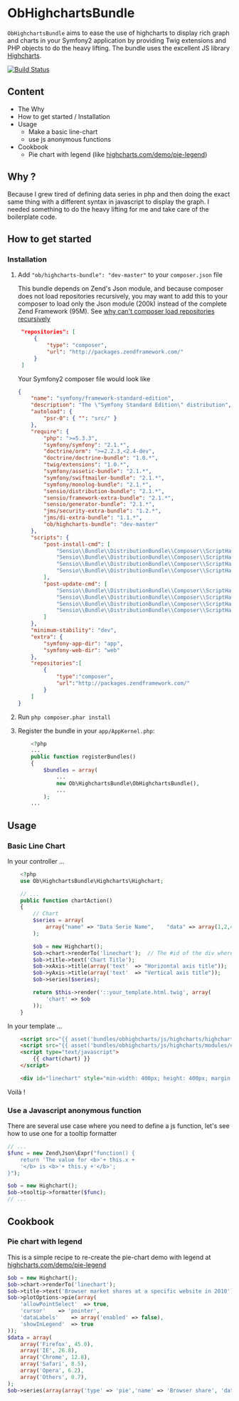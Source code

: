 # ObHighchartsBundle

`ObHighchartsBundle` aims to ease the use of highcharts to display rich graph and charts in your Symfony2 application by
providing Twig extensions and PHP objects to do the heavy lifting. The bundle uses the excellent JS library [Highcharts](http://www.highcharts.com).

[![Build Status](https://secure.travis-ci.org/marcaube/ObHighchartsBundle.png?branch=master)](http://travis-ci.org/marcaube/ObHighchartsBundle)

## Content
* The Why
* How to get started / Installation
* Usage
    * Make a basic line-chart
    * use js anonymous functions
* Cookbook
    * Pie chart with legend (like [highcharts.com/demo/pie-legend](http://www.highcharts.com/demo/pie-legend))

## Why ?

Because I grew tired of defining data series in php and then doing the exact same thing with a different syntax in 
javascript to display the graph. I needed something to do the heavy lifting for me and take care of the boilerplate 
code.

## How to get started

### Installation

1. Add `"ob/highcharts-bundle": "dev-master"` to your `composer.json` file

   This bundle depends on Zend's Json module, and because composer does not load repositories recursively, you may want
   to add this to your composer to load only the Json module (200k) instead of the complete Zend Framework (95M). 
   See [why can't composer load repositories recursively](http://getcomposer.org/doc/faqs/why-can%27t-composer-load-repositories-recursively.md)
   
   ``` json
    "repositories": [
        {
            "type": "composer",
            "url": "http://packages.zendframework.com/"
        }
    ]
   ```

   Your Symfony2 composer file would look like
   ``` json
   {
       "name": "symfony/framework-standard-edition",
       "description": "The \"Symfony Standard Edition\" distribution",
       "autoload": {
           "psr-0": { "": "src/" }
       },
       "require": {
           "php": ">=5.3.3",
           "symfony/symfony": "2.1.*",
           "doctrine/orm": ">=2.2.3,<2.4-dev",
           "doctrine/doctrine-bundle": "1.0.*",
           "twig/extensions": "1.0.*",
           "symfony/assetic-bundle": "2.1.*",
           "symfony/swiftmailer-bundle": "2.1.*",
           "symfony/monolog-bundle": "2.1.*",
           "sensio/distribution-bundle": "2.1.*",
           "sensio/framework-extra-bundle": "2.1.*",
           "sensio/generator-bundle": "2.1.*",
           "jms/security-extra-bundle": "1.2.*",
           "jms/di-extra-bundle": "1.1.*",
           "ob/highcharts-bundle": "dev-master"
       },
       "scripts": {
           "post-install-cmd": [
               "Sensio\\Bundle\\DistributionBundle\\Composer\\ScriptHandler::buildBootstrap",
               "Sensio\\Bundle\\DistributionBundle\\Composer\\ScriptHandler::clearCache",
               "Sensio\\Bundle\\DistributionBundle\\Composer\\ScriptHandler::installAssets",
               "Sensio\\Bundle\\DistributionBundle\\Composer\\ScriptHandler::installRequirementsFile"
           ],
           "post-update-cmd": [
               "Sensio\\Bundle\\DistributionBundle\\Composer\\ScriptHandler::buildBootstrap",
               "Sensio\\Bundle\\DistributionBundle\\Composer\\ScriptHandler::clearCache",
               "Sensio\\Bundle\\DistributionBundle\\Composer\\ScriptHandler::installAssets",
               "Sensio\\Bundle\\DistributionBundle\\Composer\\ScriptHandler::installRequirementsFile"
           ]
       },
       "minimum-stability": "dev",
       "extra": {
           "symfony-app-dir": "app",
           "symfony-web-dir": "web"
       },
       "repositories":[
           {
               "type":"composer",
               "url":"http://packages.zendframework.com/"
           }
       ]
   }
   ```

2. Run `php composer.phar install`

3. Register the bundle in your `app/AppKernel.php`:

   ``` php
       <?php
       ...
       public function registerBundles()
       {
           $bundles = array(
               ...
               new Ob\HighchartsBundle\ObHighchartsBundle(),
               ...
           );
       ...
   ```

## Usage

### Basic Line Chart

In your controller ...

``` php
    <?php
    use Ob\HighchartsBundle\Highcharts\Highchart;

    // ...
    public function chartAction()
    {
        // Chart
        $series = array(
            array("name" => "Data Serie Name",    "data" => array(1,2,4,5,6,3,8))
        );

        $ob = new Highchart();
        $ob->chart->renderTo('linechart');  // The #id of the div where to render the chart
        $ob->title->text('Chart Title');
        $ob->xAxis->title(array('text'  => "Horizontal axis title"));
        $ob->yAxis->title(array('text'  => "Vertical axis title"));
        $ob->series($series);

        return $this->render('::your_template.html.twig', array(
            'chart' => $ob
        ));
    }
```

In your template ...

``` html
    <script src="{{ asset('bundles/obhighcharts/js/highcharts/highcharts.js') }}"></script>
    <script src="{{ asset('bundles/obhighcharts/js/highcharts/modules/exporting.js') }}"></script>
    <script type="text/javascript">
        {{ chart(chart) }}
    </script>

    <div id="linechart" style="min-width: 400px; height: 400px; margin: 0 auto"></div>
```

Voilà !

### Use a Javascript anonymous function
There are several use case where you need to define a js function, let's see how to use one for a tooltip formatter

``` php
// ...
$func = new Zend\Json\Expr("function() {
    return 'The value for <b>'+ this.x +
    '</b> is <b>'+ this.y +'</b>';
}");

$ob = new Highchart();
$ob->tooltip->formatter($func);
// ...
```

## Cookbook

### Pie chart with legend
This is a simple recipe to re-create the pie-chart demo with legend at [highcharts.com/demo/pie-legend](http://www.highcharts.com/demo/pie-legend)

```php
$ob = new Highchart();
$ob->chart->renderTo('linechart');
$ob->title->text('Browser market shares at a specific website in 2010');
$ob->plotOptions->pie(array(
    'allowPointSelect'  => true,
    'cursor'    => 'pointer',
    'dataLabels'    => array('enabled' => false),
    'showInLegend'  => true
));
$data = array(
    array('Firefox', 45.0),
    array('IE', 26.8),
    array('Chrome', 12.8),
    array('Safari', 8.5),
    array('Opera', 6.2),
    array('Others', 0.7),
);
$ob->series(array(array('type' => 'pie','name' => 'Browser share', 'data' => $data)));
```
